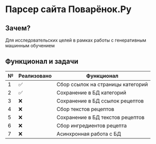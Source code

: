 # Парсер сайта Поварёнок.Ру

## Зачем?

Для исследовательских целей в рамках работы с генеративным машинным обучением

## Функционал и задачи

| №   | Реализовано | Функционал                        |
| --- | ----------- | --------------------------------- |
| 1   | ✅          | Сбор ссылок на страницы категорий |
| 2   | ✅          | Сохранение в БД категорий         |
| 3   | ❌          | Сохранение в БД ссылок рецептов   |
| 4   | ❌          | Сбор текстов рецептов             |
| 5   | ❌          | Сохранение в БД текстов рецептов  |
| 6   | ❌          | Сбор ингредиентов рецепта         |
| 7   | ❌          | Асинхронная работа с БД           |
